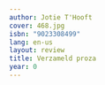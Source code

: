 ```yaml
---
author: Jotie T'Hooft
cover: 468.jpg
isbn: "9023308499"
lang: en-us
layout: review
title: Verzameld proza
year: 0
---
```

